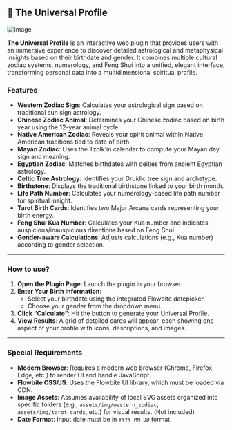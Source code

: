 ## 🌌 The Universal Profile

![image](https://github.com/user-attachments/assets/eaaa769d-cff9-4703-96c1-1d20baea84dc)

**The Universal Profile** is an interactive web plugin that provides users with an immersive experience to discover detailed astrological and metaphysical insights based on their birthdate and gender. It combines multiple cultural zodiac systems, numerology, and Feng Shui into a unified, elegant interface, transforming personal data into a multidimensional spiritual profile.

### Features

- **Western Zodiac Sign**: Calculates your astrological sign based on traditional sun sign astrology.
- **Chinese Zodiac Animal**: Determines your Chinese zodiac based on birth year using the 12-year animal cycle.
- **Native American Zodiac**: Reveals your spirit animal within Native American traditions tied to date of birth.
- **Mayan Zodiac**: Uses the Tzolk'in calendar to compute your Mayan day sign and meaning.
- **Egyptian Zodiac**: Matches birthdates with deities from ancient Egyptian astrology.
- **Celtic Tree Astrology**: Identifies your Druidic tree sign and archetype.
- **Birthstone**: Displays the traditional birthstone linked to your birth month.
- **Life Path Number**: Calculates your numerology-based life path number for spiritual insight.
- **Tarot Birth Cards**: Identifies two Major Arcana cards representing your birth energy.
- **Feng Shui Kua Number**: Calculates your Kua number and indicates auspicious/inauspicious directions based on Feng Shui.
- **Gender-aware Calculations**: Adjusts calculations (e.g., Kua number) according to gender selection.

---

### How to use?

1. **Open the Plugin Page**: Launch the plugin in your browser.
2. **Enter Your Birth Information**:
   - Select your birthdate using the integrated Flowbite datepicker.
   - Choose your gender from the dropdown menu.
3. **Click “Calculate”**: Hit the button to generate your Universal Profile.
4. **View Results**: A grid of detailed cards will appear, each showing one aspect of your profile with icons, descriptions, and images.

---

### Special Requirements

- **Modern Browser**: Requires a modern web browser (Chrome, Firefox, Edge, etc.) to render UI and handle JavaScript.
- **Flowbite CSS/JS**: Uses the Flowbite UI library, which must be loaded via CDN.
- **Image Assets**: Assumes availability of local SVG assets organized into specific folders (e.g., `assets/img/western_zodiac`, `assets/img/tarot_cards`, etc.) for visual results. (Not included)
- **Date Format**: Input date must be in `YYYY-MM-DD` format.
